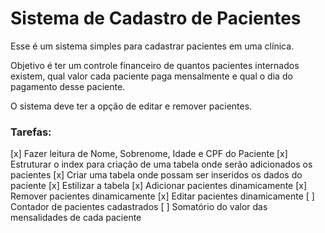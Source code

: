 # Sistema de Cadastro de Pacientes

Esse é um sistema simples para cadastrar pacientes em uma clínica. 

Objetivo é ter um controle financeiro de quantos pacientes internados existem, 
qual valor cada paciente paga mensalmente e qual o dia do pagamento desse paciente.

O sistema deve ter a opção de editar e remover pacientes.

### Tarefas:

[x] Fazer leitura de Nome, Sobrenome, Idade e CPF do Paciente
[x] Estruturar o index para criação de uma tabela onde serão adicionados os pacientes
[x] Criar uma tabela onde possam ser inseridos os dados do paciente
[x] Estilizar a tabela
[x] Adicionar pacientes dinamicamente
[x] Remover pacientes dinamicamente
[x] Editar pacientes dinamicamente
[ ] Contador de pacientes cadastrados
[ ] Somatório do valor das mensalidades de cada paciente
